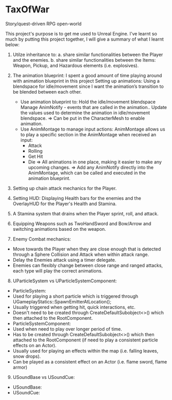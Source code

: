 # TaxOfWar
 Story/quest-driven RPG open-world 

This project's purpose is to get me used to Unreal Engine. I've learnt so much by putting this project together, I will give a summary of what I learnt below:
1. Utilze inheritance to:
  a. share similar functionalities between the Player and the enemies.
  b. share similar functionalities between the Items: Weapon, Pickup, and Hazardous elements (i.e. explosives).
  
2. The animation blueprint: I spent a good amount of time playing around with animation blueprint in this project
  Setting up animations:
    Using a blendspace for idle/movement since I want the animation’s transition to be blended between each other.
    + Use animation blueprint to:
    Hold the idle/movement blendspace
    Manage AnimNotify - events that are called in the animation..
    Update the values used to determine the animation in idle/movement blendspace.
    => Can be put in the CharacterMesh to enable animation.
    + Use AnimMontage to manage input actions:
    AnimMontage allows us to play a specific section in the AnimMontage when received an input:
      + Attack
      + Rolling
      + Get Hit
      + Die
    => All animations in one place, making it easier to make any upcoming changes.
    => Add any AnimNotify directly into the AnimMontage, which can be called and executed in the animation blueprint.

3. Setting up chain attack mechanics for the Player.
    
4. Setting HUD: Displaying Health bars for the enemies and the OverlayHUD for the Player's Health and Stamina.

5. A Stamina system that drains when the Player sprint, roll, and attack.

6. Equipping Weapons such as TwoHandSword and Bow/Arrow and switching animations based on the weapon.

7. Enemy Combat mechanics:
  + Move towards the Player when they are close enough that is detected through a Sphere Collision and Attack when within attack range.
  + Delay the Enemies attack using a timer delegate.
  + Enemies can flexibly change between close range and ranged attacks, each type will play the correct animations.
  
8. UParticleSystem vs UParticleSystemComponent:
 + ParticleSystem: 
  + Used for playing a short particle which is triggered through UGameplayStatics::SpawnEmitterAtLocation();
  + Usually triggered when getting hit, quick interactions, etc.
  + Doesn't need to be created through CreateDefaultSubobject<>() which then attached to the RootComponent.
 + ParticleSystemComponent:
  + Used when need to play over longer period of time.
  + Has to be created through CreateDefaultSubobject<>() which then attached to the RootComponent (if need to play a consistent particle effects on an Actor).
  + Usually used for playing an effects within the map (i.e. falling leaves, snow drops).
  + Can be played as a consistent effect on an Actor (i.e. flame sword, flame armor)

9. USoundBase vs USoundCue:
 + USoundBase:
 + USoundCue:
